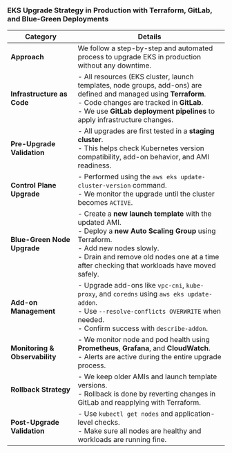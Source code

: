 

### EKS Upgrade Strategy in Production with Terraform, GitLab, and Blue-Green Deployments

| **Category**               | **Details** |
|---------------------------|-------------|
| **Approach**              | We follow a step-by-step and automated process to upgrade EKS in production without any downtime. |
| **Infrastructure as Code** | - All resources (EKS cluster, launch templates, node groups, add-ons) are defined and managed using **Terraform**.<br>- Code changes are tracked in **GitLab**.<br>- We use **GitLab deployment pipelines** to apply infrastructure changes. |
| **Pre-Upgrade Validation** | - All upgrades are first tested in a **staging cluster**.<br>- This helps check Kubernetes version compatibility, add-on behavior, and AMI readiness. |
| **Control Plane Upgrade** | - Performed using the `aws eks update-cluster-version` command.<br>- We monitor the upgrade until the cluster becomes `ACTIVE`. |
| **Blue-Green Node Upgrade** | - Create a **new launch template** with the updated AMI.<br>- Deploy a **new Auto Scaling Group** using Terraform.<br>- Add new nodes slowly.<br>- Drain and remove old nodes one at a time after checking that workloads have moved safely. |
| **Add-on Management**      | - Upgrade add-ons like `vpc-cni`, `kube-proxy`, and `coredns` using `aws eks update-addon`.<br>- Use `--resolve-conflicts OVERWRITE` when needed.<br>- Confirm success with `describe-addon`. |
| **Monitoring & Observability** | - We monitor node and pod health using **Prometheus**, **Grafana**, and **CloudWatch**.<br>- Alerts are active during the entire upgrade process. |
| **Rollback Strategy**     | - We keep older AMIs and launch template versions.<br>- Rollback is done by reverting changes in GitLab and reapplying with Terraform. |
| **Post-Upgrade Validation** | - Use `kubectl get nodes` and application-level checks.<br>- Make sure all nodes are healthy and workloads are running fine. |
